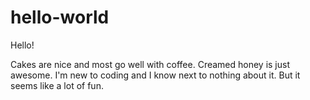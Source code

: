 # hello-world

Hello!

Cakes are nice and most go well with coffee.
Creamed honey is just awesome.
I'm new to coding and I know next to nothing about it.
But it seems like a lot of fun.
